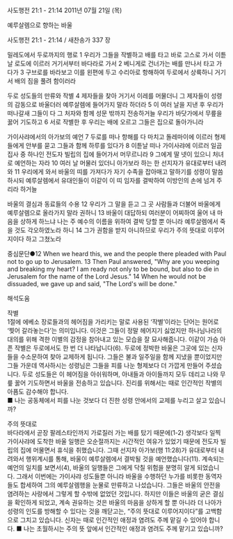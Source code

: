사도행전 21:1 - 21:14 
2011년 07월 21일 (목)

예루살렘으로 향하는 바울



사도행전 21:1 - 21:14 / 새찬송가 337 장


밀레도에서 두로까지의 행로
1 우리가 그들을 작별하고 배를 타고 바로 고스로 가서 이튿날 로도에 이르러 거기서부터 바다라로 가서 2 베니게로 건너가는 배를 만나서 타고 가다가 3 구브로를 바라보고 이를 왼편에 두고 수리아로 항해하여 두로에서 상륙하니 거기서 배의 짐을 풀려 함이러라   

두로 성도들의 만류와 작별
4 제자들을 찾아 거기서 이레를 머물더니 그 제자들이 성령의 감동으로 바울더러 예루살렘에 들어가지 말라 하더라 5 이 여러 날을 지낸 후 우리가 떠나갈새 그들이 다 그 처자와 함께 성문 밖까지 전송하거늘 우리가 바닷가에서 무릎을 꿇어 기도하고 6 서로 작별한 후 우리는 배에 오르고 그들은 집으로 돌아가니라   

가이사랴에서의 아가보의 예언
7 두로를 떠나 항해를 다 마치고 돌레마이에 이르러 형제들에게 안부를 묻고 그들과 함께 하루를 있다가 8 이튿날 떠나 가이사랴에 이르러 일곱 집사 중 하나인 전도자 빌립의 집에 들어가서 머무르니라 9 그에게 딸 넷이 있으니 처녀로 예언하는 자라 10 여러 날 머물러 있더니 아가보라 하는 한 선지자가 유대로부터 내려와 11 우리에게 와서 바울의 띠를 가져다가 자기 수족을 잡아매고 말하기를 성령이 말씀하시되 예루살렘에서 유대인들이 이같이 이 띠 임자를 결박하여 이방인의 손에 넘겨 주리라 하거늘   

바울의 결심과 동료들의 수용
12 우리가 그 말을 듣고 그 곳 사람들과 더불어 바울에게 예루살렘으로 올라가지 말라 권하니 13 바울이 대답하되 여러분이 어찌하여 울어 내 마음을 상하게 하느냐 나는 주 예수의 이름을 위하여 결박 당할 뿐 아니라 예루살렘에서 죽을 것도 각오하였노라 하니 14 그가 권함을 받지 아니하므로 우리가 주의 뜻대로 이루어지이다 하고 그쳤노라 

중심문단●12 When we heard this, we and the people there pleaded with Paul not to go up to Jerusalem. 13 Then Paul answered, "Why are you weeping and breaking my heart? I am ready not only to be bound, but also to die in Jerusalem for the name of the Lord Jesus." 14 When he would not be dissuaded, we gave up and said, "The Lord's will be done."

해석도움





작별  
1절에 에베소 장로들과의 헤어짐을 가리키는 말로 사용된 ‘작별’이라는 단어는 원어로 ‘찢어 갈라놓는다’는 의미입니다. 이것은 그들이 정말 헤어지기 싫었지만 하나님나라의 대의를 위해 격한 이별의 감정을 참아내고 있는 모습을 잘 묘사해줍니다. 이같이 가슴 아픈 작별은 두로에서도 한 번 더 나타납니다(6). 두로에 정박한 바울은 그곳에 있는 신자들을 수소문하여 찾아 교제하게 됩니다. 그들은 불과 일주일을 함께 지냈을 뿐이었지만 그들 가운데 역사하시는 성령님은 그들을 피를 나눈 형제보다 더 가깝게 만들어 주셨습니다. 두로 성도들은 이 헤어짐을 아쉬워하며, 아내들과 아이들까지 모두 데리고 나와 무릎 꿇어 기도하면서 바울을 전송하고 있습니다. 진리를 위해서는 때로 인간적인 작별의 아픔도 감수해야 합니다.  
■ 나는 공동체에서 피를 나눈 것보다 더 진한 성령 안에서의 교제를 누리고 살고 있습니까? 

주의 뜻대로  
바다라에서 곧장 팔레스타인까지 가로질러 가는 배를 탔기 때문에(1-2) 생각보다 일찍 가이사랴에 도착한 바울 일행은 오순절까지는 시간적인 여유가 있었기 때문에 전도자 빌립의 집에 머물면서 휴식을 취했습니다. 그때 선지자 아가보(행 11:28)가 유대로부터 내려와서 행위계시를 통해, 바울이 예루살렘에서 결박될 것을 예언했습니다(11). 계속되는 예언의 일치를 보면서(4), 바울의 일행들은 그에게 닥칠 위험을 분명히 알게 되었습니다. 그래서 이번에는 가이사랴 성도들뿐 아니라 바울을 수행하던 누가를 비롯한 동역자들도 합세하여 그의 예루살렘행을 눈물로 만류하고 나섰습니다. 그들은 바울의 안전을 염려하는 사랑에서 그렇게 할 수밖에 없었던 것입니다. 하지만 이들은 바울의 굳은 결심을 확인하게 되었고, 계속 권유하는 것은 바울의 마음을 상하게 할 뿐 아니라 더 나아가 성령의 인도를 방해할 수 있다는 것을 깨닫고는, “주의 뜻대로 이루어지이다”를 고백함으로 그치고 있습니다. 신자는 때로 인간적인 애정과 염려도 주께 맡길 수 있어야 합니다. 
■ 나는 초월하시는 주의 뜻 앞에서 인간적인 애정과 염려도 주께 맡기고 있습니까?